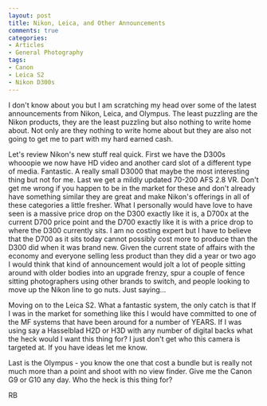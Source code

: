 ```yaml
---
layout: post
title: Nikon, Leica, and Other Announcements
comments: true
categories:
- Articles
- General Photography
tags:
- Canon
- Leica S2
- Nikon D300s
---
```

I don't know about you but I am scratching my head over some of the latest announcements from Nikon, Leica, and Olympus. The least puzzling are the Nikon products, they are the least puzzling but also nothing to write home about. Not only are they nothing to write home about but they are also not going to get me to part with my hard earned cash.

Let's review Nikon's new stuff real quick. First we have the D300s whooopie we now have HD video and another card slot of a different type of media. Fantastic. A really small D3000 that maybe the most interesting thing but not for me. Last we get a mildly updated 70-200 AFS 2.8 VR. Don't get me wrong if you happen to be in the market for these and don't already have something similar they are great and make Nikon's offerings in all of these categories a little fresher. What I personally would have love to have seen is a massive price drop on the D300 exactly like it is, a D700x at the current D700 price point and the D700 exactly like it is with a price drop to where the D300 currently sits. I am no costing expert but I have to believe that the D700 as it sits today cannot possibly cost more to produce than the D300 did when it was brand new. Given the current state of affairs with the economy and everyone selling less product than they did a year or two ago I would think that kind of announcement would jolt a lot of people sitting around with older bodies into an upgrade frenzy, spur a couple of fence sitting photographers using other brands to switch, and people looking to move up the Nikon line to go nuts. Just saying...

Moving on to the Leica S2. What a fantastic system, the only catch is that If I was in the market for something like this I would have committed to one of the MF systems that have been around for a number of YEARS. If I was using say a Hasselblad H2D or H3D with any number of digital backs what the heck would I want this thing for? I just don't get who this camera is targeted at. If you have ideas let me know.

Last is the Olympus - you know the one that cost a bundle but is really not much more than a point and shoot with no view finder. Give me the Canon G9 or G10 any day. Who the heck is this thing for?

RB